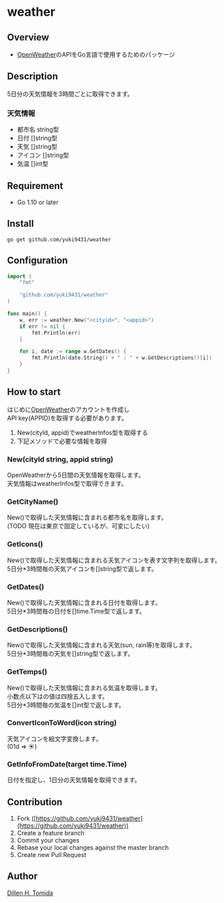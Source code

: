 weather
====
## Overview

- [OpenWeather](https://openweathermap.org)のAPIをGo言語で使用するためのパッケージ

## Description
5日分の天気情報を3時間ごとに取得できます。

### 天気情報
- 都市名	string型
- 日付	[]string型
- 天気	[]string型
- アイコン	[]string型
- 気温	[]int型

## Requirement
- Go 1.10 or later


## Install
```bash:#
go get github.com/yuki9431/weather
```

## Configuration
```go:main.go
import (
	"fmt"

	"github.com/yuki9431/weather"
)

func main() {
	w, err := weather.New("<cityid>", "<appid>")
	if err != nil {
		fmt.Println(err)
	}

	for i, date := range w.GetDates() {
		fmt.Println(date.String() + " : " + w.GetDescriptions()[i])
	}
}
```

## How to start

はじめに[OpenWeather](https://openweathermap.org)のアカウントを作成し  
API key(APPID)を取得する必要があります。

1. New(cityId, appid)でweatherInfos型を取得する
2. 下記メソッドで必要な情報を取得


### New(cityId string, appid string)
OpenWeatherから5日間の天気情報を取得します。  
天気情報はweatherInfos型で取得できます。

### GetCityName()
New()で取得した天気情報に含まれる都市名を取得します。  
(TODO 現在は東京で固定しているが、可変にしたい)

### GetIcons()
New()で取得した天気情報に含まれる天気アイコンを表す文字列を取得します。  
5日分*3時間毎の天気アイコンを[]string型で返します。

### GetDates()
New()で取得した天気情報に含まれる日付を取得します。  
5日分*3時間毎の日付を[]time.Time型で返します。

### GetDescriptions()
New()で取得した天気情報に含まれる天気(sun, rain等)を取得します。  
5日分*3時間毎の天気を[]string型で返します。

### GetTemps()
New()で取得した天気情報に含まれる気温を取得します。  
小数点以下はの値は四捨五入します。  
5日分*3時間毎の気温を[]int型で返します。

### ConvertIconToWord(icon string)
天気アイコンを絵文字変換します。  
(01d ⇒ ☀️)

### GetInfoFromDate(target time.Time)
日付を指定し、1日分の天気情報を取得できます。  



## Contribution
1. Fork ([https://github.com/yuki9431/weather](https://github.com/yuki9431/weather))
2. Create a feature branch
3. Commit your changes
4. Rebase your local changes against the master branch
5. Create new Pull Request


## Author
[Dillen H. Tomida](https://twitter.com/t0mihir0)
